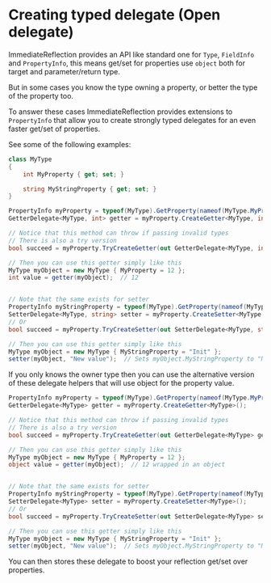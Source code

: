 # Creating typed delegate (Open delegate)

ImmediateReflection provides an API like standard one for `Type`, `FieldInfo` and `PropertyInfo`, this means get/set for properties use `object` both for target and parameter/return type.

But in some cases you know the type owning a property, or better the type of the property too.

To answer these cases ImmediateReflection provides extensions to `PropertyInfo` that allow you to create strongly typed delegates for an even faster get/set of properties.

See some of the following examples:

```csharp
class MyType
{
    int MyProperty { get; set; }

    string MyStringProperty { get; set; }
}

PropertyInfo myProperty = typeof(MyType).GetProperty(nameof(MyType.MyProperty));
GetterDelegate<MyType, int> getter = myProperty.CreateGetter<MyType, int>();

// Notice that this method can throw if passing invalid types
// There is also a try version
bool succeed = myProperty.TryCreateGetter(out GetterDelegate<MyType, int> getter);

// Then you can use this getter simply like this
MyType myObject = new MyType { MyProperty = 12 };
int value = getter(myObject);  // 12


// Note that the same exists for setter
PropertyInfo myStringProperty = typeof(MyType).GetProperty(nameof(MyType.MyStringProperty));
SetterDelegate<MyType, string> setter = myProperty.CreateSetter<MyType, string>();
// Or
bool succeed = myProperty.TryCreateSetter(out SetterDelegate<MyType, string> setter);

// Then you can use this getter simply like this
MyType myObject = new MyType { MyStringProperty = "Init" };
setter(myObject, "New value");  // Sets myObject.MyStringProperty to "New value"
```

If you only knows the owner type then you can use the alternative version of these delegate helpers that will use object for the property value.

```csharp
PropertyInfo myProperty = typeof(MyType).GetProperty(nameof(MyType.MyProperty));
GetterDelegate<MyType> getter = myProperty.CreateGetter<MyType>();

// Notice that this method can throw if passing invalid types
// There is also a try version
bool succeed = myProperty.TryCreateGetter(out GetterDelegate<MyType> getter);

// Then you can use this getter simply like this
MyType myObject = new MyType { MyProperty = 12 };
object value = getter(myObject);  // 12 wrapped in an object


// Note that the same exists for setter
PropertyInfo myStringProperty = typeof(MyType).GetProperty(nameof(MyType.MyStringProperty));
SetterDelegate<MyType> setter = myProperty.CreateSetter<MyType>();
// Or
bool succeed = myProperty.TryCreateSetter(out SetterDelegate<MyType> setter);

// Then you can use this getter simply like this
MyType myObject = new MyType { MyStringProperty = "Init" };
setter(myObject, "New value");  // Sets myObject.MyStringProperty to "New value"
```

You can then stores these delegate to boost your reflection get/set over properties.